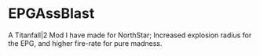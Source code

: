 # EPGAssBlast
A Titanfall|2 Mod I have made for NorthStar; Increased explosion radius for the EPG, and higher fire-rate for pure madness.
